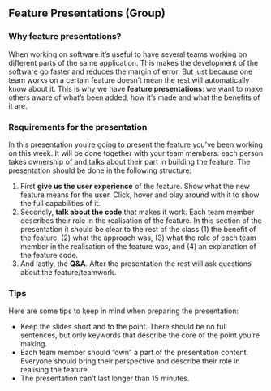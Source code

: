 ## Feature Presentations (Group)

### Why feature presentations?

When working on software it’s useful to have several teams working on different parts of the same application. This makes the development of the software go faster and reduces the margin of error. But just because one team works on a certain feature doesn’t mean the rest will automatically know about it. This is why we have **feature presentations**: we want to make others aware of what’s been added, how it’s made and what the benefits of it are.

### Requirements for the presentation

In this presentation you’re going to present the feature you’ve been working on this week. It will be done together with your team members: each person takes ownership of and talks about their part in building the feature. The presentation should be done in the following structure:

1. First **give us the user experience** of the feature. Show what the new feature means for the user. Click, hover and play around with it to show the full capabilities of it.
2. Secondly, **talk about the code** that makes it work. Each team member describes their role in the realisation of the feature. In this section of the presentation it should be clear to the rest of the class (1) the benefit of the feature, (2) what the approach was, (3) what the role of each team member in the realisation of the feature was, and (4) an explanation of the feature code.
3. And lastly, the **Q&A**. After the presentation the rest will ask questions about the feature/teamwork.

### Tips

Here are some tips to keep in mind when preparing the presentation:

- Keep the slides short and to the point. There should be no full sentences, but only keywords that describe the core of the point you’re making.
- Each team member should “own” a part of the presentation content. Everyone should bring their perspective and describe their role in realising the feature.
- The presentation can’t last longer than 15 minutes.
